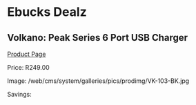 
# Ebucks Dealz
## Volkano: Peak Series 6 Port USB Charger
[Product Page](https://www.ebucks.com/web/shop/productSelected.do?prodId=690409651&catId=714948688)

Price: R249.00

Image: /web/cms/system/galleries/pics/prodimg/VK-103-BK.jpg

Savings: 


	